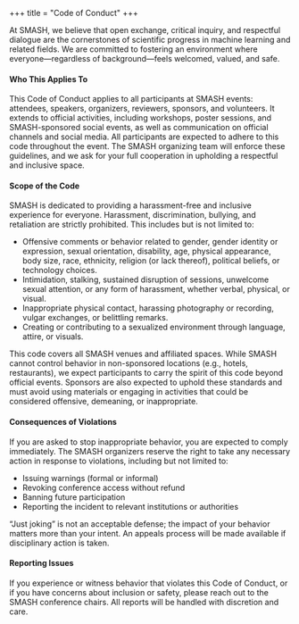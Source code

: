 +++
title = "Code of Conduct"
+++

At SMASH, we believe that open exchange, critical inquiry, and respectful dialogue are the cornerstones of scientific progress in machine learning and related fields. We are committed to fostering an environment where everyone—regardless of background—feels welcomed, valued, and safe.

#### Who This Applies To
This Code of Conduct applies to all participants at SMASH events: attendees, speakers, organizers, reviewers, sponsors, and volunteers. It extends to official activities, including workshops, poster sessions, and SMASH-sponsored social events, as well as communication on official channels and social media. All participants are expected to adhere to this code throughout the event. The SMASH organizing team will enforce these guidelines, and we ask for your full cooperation in upholding a respectful and inclusive space.

#### Scope of the Code
SMASH is dedicated to providing a harassment-free and inclusive experience for everyone. Harassment, discrimination, bullying, and retaliation are strictly prohibited. This includes but is not limited to:

- Offensive comments or behavior related to gender, gender identity or expression, sexual orientation, disability, age, physical appearance, body size, race, ethnicity, religion (or lack thereof), political beliefs, or technology choices.
- Intimidation, stalking, sustained disruption of sessions, unwelcome sexual attention, or any form of harassment, whether verbal, physical, or visual.
- Inappropriate physical contact, harassing photography or recording, vulgar exchanges, or belittling remarks.
- Creating or contributing to a sexualized environment through language, attire, or visuals.

This code covers all SMASH venues and affiliated spaces. While SMASH cannot control behavior in non-sponsored locations (e.g., hotels, restaurants), we expect participants to carry the spirit of this code beyond official events. Sponsors are also expected to uphold these standards and must avoid using materials or engaging in activities that could be considered offensive, demeaning, or inappropriate.

#### Consequences of Violations
If you are asked to stop inappropriate behavior, you are expected to comply immediately. The SMASH organizers reserve the right to take any necessary action in response to violations, including but not limited to:

- Issuing warnings (formal or informal)
- Revoking conference access without refund
- Banning future participation
- Reporting the incident to relevant institutions or authorities

“Just joking” is not an acceptable defense; the impact of your behavior matters more than your intent. An appeals process will be made available if disciplinary action is taken.

#### Reporting Issues
If you experience or witness behavior that violates this Code of Conduct, or if you have concerns about inclusion or safety, please reach out to the SMASH conference chairs. All reports will be handled with discretion and care.
